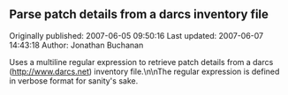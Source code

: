 ## Parse patch details from a darcs inventory file

Originally published: 2007-06-05 09:50:16
Last updated: 2007-06-07 14:43:18
Author: Jonathan Buchanan

Uses a multiline regular expression to retrieve patch details from a darcs (http://www.darcs.net) inventory file.\n\nThe regular expression is defined in verbose format for sanity's sake.